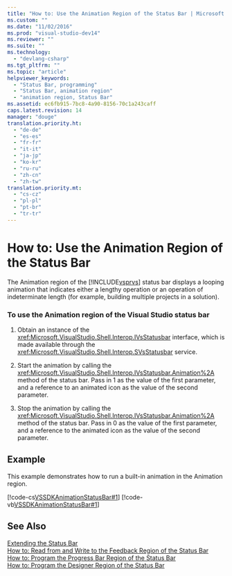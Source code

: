 ```yaml
---
title: "How to: Use the Animation Region of the Status Bar | Microsoft Docs"
ms.custom: ""
ms.date: "11/02/2016"
ms.prod: "visual-studio-dev14"
ms.reviewer: ""
ms.suite: ""
ms.technology: 
  - "devlang-csharp"
ms.tgt_pltfrm: ""
ms.topic: "article"
helpviewer_keywords: 
  - "Status Bar, programming"
  - "Status Bar, animation region"
  - "animation region, Status Bar"
ms.assetid: ec6fb915-7bc8-4a90-8156-70c1a243caff
caps.latest.revision: 14
manager: "douge"
translation.priority.ht: 
  - "de-de"
  - "es-es"
  - "fr-fr"
  - "it-it"
  - "ja-jp"
  - "ko-kr"
  - "ru-ru"
  - "zh-cn"
  - "zh-tw"
translation.priority.mt: 
  - "cs-cz"
  - "pl-pl"
  - "pt-br"
  - "tr-tr"
---
```

# How to: Use the Animation Region of the Status Bar
The Animation region of the [!INCLUDE[vsprvs](../code-quality/includes/vsprvs_md.md)] status bar displays a looping animation that indicates either a lengthy operation or an operation of indeterminate length (for example, building multiple projects in a solution).  
  
### To use the Animation region of the Visual Studio status bar  
  
1.  Obtain an instance of the <xref:Microsoft.VisualStudio.Shell.Interop.IVsStatusbar> interface, which is made available through the <xref:Microsoft.VisualStudio.Shell.Interop.SVsStatusbar> service.  
  
2.  Start the animation by calling the <xref:Microsoft.VisualStudio.Shell.Interop.IVsStatusbar.Animation%2A> method of the status bar. Pass in 1 as the value of the first parameter, and a reference to an animated icon as the value of the second parameter.  
  
3.  Stop the animation by calling the <xref:Microsoft.VisualStudio.Shell.Interop.IVsStatusbar.Animation%2A> method of the status bar. Pass in 0 as the value of the first parameter, and a reference to the animated icon as the value of the second parameter.  
  
## Example  
 This example demonstrates how to run a built-in animation in the Animation region.  
  
 [!code-cs[VSSDKAnimationStatusBar#1](../misc/codesnippet/CSharp/how-to-use-the-animation-region-of-the-status-bar_1.cs)]
 [!code-vb[VSSDKAnimationStatusBar#1](../misc/codesnippet/VisualBasic/how-to-use-the-animation-region-of-the-status-bar_1.vb)]  
  
## See Also  
 [Extending the Status Bar](../extensibility/extending-the-status-bar.md)   
 [How to: Read from and Write to the Feedback Region of the Status Bar](../misc/how-to-read-from-and-write-to-the-feedback-region-of-the-status-bar.md)   
 [How to: Program the Progress Bar Region of the Status Bar](../misc/how-to-program-the-progress-bar-region-of-the-status-bar.md)   
 [How to: Program the Designer Region of the Status Bar](../misc/how-to-program-the-designer-region-of-the-status-bar.md)